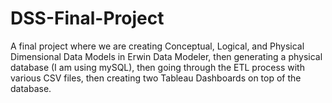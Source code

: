 # DSS-Final-Project
A final project where we are creating Conceptual, Logical, and Physical Dimensional Data Models in Erwin Data Modeler, then generating a physical database (I am using mySQL), then going through the ETL process with various CSV files, then creating two Tableau Dashboards on top of the database. 
